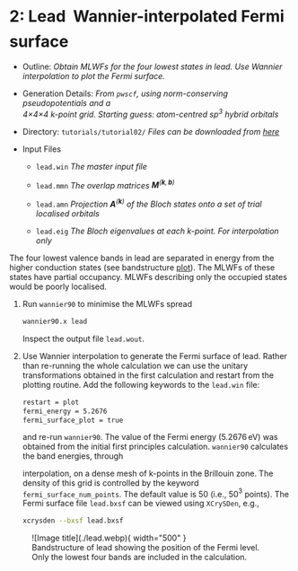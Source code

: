 # 2: Lead &#151; Wannier-interpolated Fermi surface

- Outline: *Obtain MLWFs for the four lowest states in lead. Use
    Wannier interpolation to plot the Fermi surface.*

- Generation Details: *From `pwscf`, using norm-conserving
    pseudopotentials and a <br>
    4$\times$4$\times$4 k-point grid.
    Starting guess: atom-centred sp$^3$ hybrid orbitals*

- Directory: `tutorials/tutorial02/` *Files can be downloaded from [here](https://github.com/wannier-developers/wannier90/tree/develop/tutorials/tutorial02)*

- Input Files

    - `lead.win` *The master input file*

    - `lead.mmn` *The overlap matrices
        $\mathbf{M}^{(\mathbf{k},\mathbf{b})}$*

    - `lead.amn` *Projection $\mathbf{A}^{(\mathbf{k})}$ of the Bloch
        states onto a set of trial localised orbitals*

    - `lead.eig` *The Bloch eigenvalues at each k-point. For
        interpolation only*

The four lowest valence bands in lead are separated in energy from the
higher conduction states (see bandstructure [plot](#fig:pb-bnd)). The MLWFs of these states have partial
occupancy. MLWFs describing only the occupied states would be poorly
localised.

1. Run `wannier90` to minimise the MLWFs spread

    ```bash title="Terminal"
    wannier90.x lead
    ```

    Inspect the output file `lead.wout`.

2. Use Wannier interpolation to generate the Fermi surface of lead.
    Rather than re-running the whole calculation we can use the unitary
    transformations obtained in the first calculation and restart from
    the plotting routine. Add the following keywords to the `lead.win`
    file:

    ```vi title="Input file"
    restart = plot
    fermi_energy = 5.2676
    fermi_surface_plot = true
    ```

    and re-run `wannier90`. The value of the Fermi energy (5.2676 eV)
    was obtained from the initial first principles calculation.
    `wannier90` calculates the band energies, through

    interpolation, on a dense mesh of k-points in the Brillouin zone.
    The density of this grid is controlled by the keyword
    `fermi_surface_num_points`. The default value is 50 (i.e., 50$^3$
    points). The Fermi surface file `lead.bxsf` can be viewed using
    `XCrySDen`, e.g.,

    ```bash title="Terminal"
    xcrysden --bxsf lead.bxsf
    ```

<figure markdown="span" id="fig:pb-bnd">
![Image title](./lead.webp){ width="500" }
<figcaption> Bandstructure of lead showing the position of the Fermi
level. Only the lowest four bands are included in the
calculation.</figcaption>
</figure>

